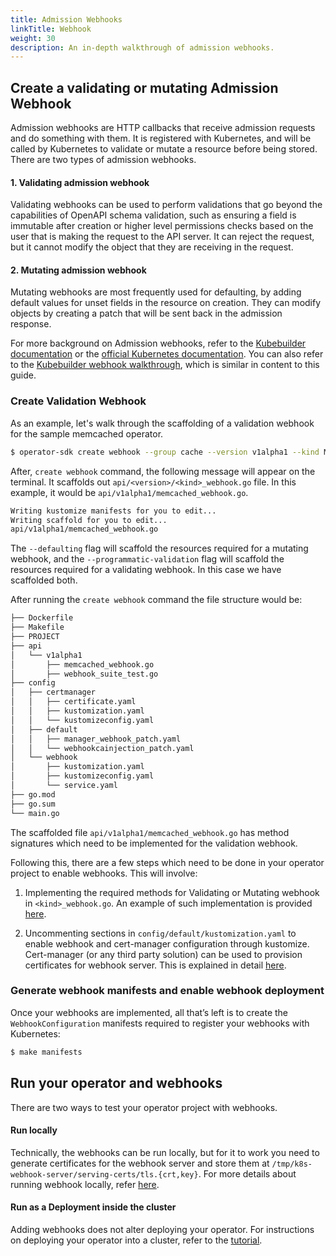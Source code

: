 ```yaml
---
title: Admission Webhooks
linkTitle: Webhook
weight: 30
description: An in-depth walkthrough of admission webhooks.
---
```


## Create a validating or mutating Admission Webhook 

Admission webhooks are HTTP callbacks that receive admission requests and do something with them. It is registered with Kubernetes, and
will be called by Kubernetes to validate or mutate a resource before being stored. There are two types of admission webhooks.

#### 1. Validating admission webhook

Validating webhooks can be used to perform validations that go beyond the capabilities of OpenAPI schema validation, 
such as ensuring a field is immutable after creation or higher level permissions checks based on the user that is making 
the request to the API server. It can reject the request, but it cannot modify the object that they are receiving in the request.

#### 2. Mutating admission webhook

Mutating webhooks are most frequently used for defaulting, by adding default values for unset fields in the resource on creation. 
They can modify objects by creating a patch that will be sent back in the admission response.

For more background on Admission webhooks, refer to the [Kubebuilder documentation](https://book.kubebuilder.io/reference/admission-webhook.html) or the [official Kubernetes documentation](https://kubernetes.io/docs/reference/access-authn-authz/extensible-admission-controllers/). 
You can also refer to the [Kubebuilder webhook walkthrough](https://book.kubebuilder.io/cronjob-tutorial/webhook-implementation.html), which is similar in content to this guide. 

### Create Validation Webhook

As an example, let's walk through the scaffolding of a validation webhook for the sample memcached operator.

```sh
$ operator-sdk create webhook --group cache --version v1alpha1 --kind Memcached --defaulting --programmatic-validation
```

After, `create webhook` command, the following message will appear on the terminal. It scaffolds out `api/<version>/<kind>_webhook.go` file. In this example, it would be `api/v1alpha1/memcached_webhook.go`.

```sh
Writing kustomize manifests for you to edit...
Writing scaffold for you to edit...
api/v1alpha1/memcached_webhook.go
```

The `--defaulting` flag will scaffold the resources required for a mutating webhook, and the `--programmatic-validation` flag will scaffold the resources required for a validating webhook. 
In this case we have scaffolded both.

After running the `create webhook` command the file structure would be:

```sh
├── Dockerfile
├── Makefile
├── PROJECT
├── api
│   └── v1alpha1
│       ├── memcached_webhook.go
│       ├── webhook_suite_test.go
├── config
│   ├── certmanager
│   │   ├── certificate.yaml
│   │   ├── kustomization.yaml
│   │   └── kustomizeconfig.yaml
│   ├── default
│   │   ├── manager_webhook_patch.yaml
│   │   └── webhookcainjection_patch.yaml
│   └── webhook
│       ├── kustomization.yaml
│       ├── kustomizeconfig.yaml
│       └── service.yaml
├── go.mod
├── go.sum
└── main.go
```

The scaffolded file `api/v1alpha1/memcached_webhook.go` has method signatures which need to be implemented for the validation webhook.

Following this, there are a few steps which need to be done in your operator project to enable webhooks. This will involve:

1. Implementing the required methods for Validating or Mutating webhook in `<kind>_webhook.go`. An example of such implementation is provided [here](https://book.kubebuilder.io/cronjob-tutorial/webhook-implementation.html).

2. Uncommenting sections in `config/default/kustomization.yaml` to enable webhook and cert-manager configuration through kustomize. Cert-manager (or any third party solution) can be used to provision certificates for webhook server. This is explained in detail [here](https://book.kubebuilder.io/cronjob-tutorial/running-webhook.html#deploy-webhooks).

### Generate webhook manifests and enable webhook deployment 

Once your webhooks are implemented, all that’s left is to create the `WebhookConfiguration` manifests required to register your webhooks with Kubernetes:

```sh
$ make manifests
```

## Run your operator and webhooks 

There are two ways to test your operator project with webhooks.

#### Run locally

Technically, the webhooks can be run locally, but for it to work you need to generate certificates for the webhook server and store them at `/tmp/k8s-webhook-server/serving-certs/tls.{crt,key}`. For more details about running webhook locally, refer [here](https://book.kubebuilder.io/cronjob-tutorial/running.html#running-webhooks-locally).

#### Run as a Deployment inside the cluster

Adding webhooks does not alter deploying your operator. For instructions on deploying your operator into a cluster, refer to the [tutorial](https://sdk.operatorframework.io/docs/building-operators/golang/tutorial/#2-run-as-a-deployment-inside-the-cluster).
